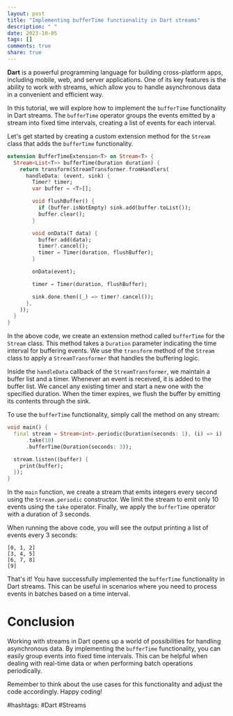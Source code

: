 ```yaml
---
layout: post
title: "Implementing bufferTime functionality in Dart streams"
description: " "
date: 2023-10-05
tags: []
comments: true
share: true
---
```


**Dart** is a powerful programming language for building cross-platform apps, including mobile, web, and server applications. One of its key features is the ability to work with streams, which allow you to handle asynchronous data in a convenient and efficient way.

In this tutorial, we will explore how to implement the `bufferTime` functionality in Dart streams. The `bufferTime` operator groups the events emitted by a stream into fixed time intervals, creating a list of events for each interval.

Let's get started by creating a custom extension method for the `Stream` class that adds the `bufferTime` functionality.

```dart
extension BufferTimeExtension<T> on Stream<T> {
  Stream<List<T>> bufferTime(Duration duration) {
    return transform(StreamTransformer.fromHandlers(
      handleData: (event, sink) {
        Timer? timer;
        var buffer = <T>[];

        void flushBuffer() {
          if (buffer.isNotEmpty) sink.add(buffer.toList());
          buffer.clear();
        }

        void onData(T data) {
          buffer.add(data);
          timer?.cancel();
          timer = Timer(duration, flushBuffer);
        }

        onData(event);

        timer = Timer(duration, flushBuffer);

        sink.done.then((_) => timer?.cancel());
      },
    ));
  }
}
```

In the above code, we create an extension method called `bufferTime` for the `Stream` class. This method takes a `Duration` parameter indicating the time interval for buffering events. We use the `transform` method of the `Stream` class to apply a `StreamTransformer` that handles the buffering logic.

Inside the `handleData` callback of the `StreamTransformer`, we maintain a buffer list and a timer. Whenever an event is received, it is added to the buffer list. We cancel any existing timer and start a new one with the specified duration. When the timer expires, we flush the buffer by emitting its contents through the sink.

To use the `bufferTime` functionality, simply call the method on any stream:

```dart
void main() {
  final stream = Stream<int>.periodic(Duration(seconds: 1), (i) => i)
      .take(10)
      .bufferTime(Duration(seconds: 3));

  stream.listen((buffer) {
    print(buffer);
  });
}
```

In the `main` function, we create a stream that emits integers every second using the `Stream.periodic` constructor. We limit the stream to emit only 10 events using the `take` operator. Finally, we apply the `bufferTime` operator with a duration of 3 seconds.

When running the above code, you will see the output printing a list of events every 3 seconds:

```
[0, 1, 2]
[3, 4, 5]
[6, 7, 8]
[9]
```

That's it! You have successfully implemented the `bufferTime` functionality in Dart streams. This can be useful in scenarios where you need to process events in batches based on a time interval.

# Conclusion

Working with streams in Dart opens up a world of possibilities for handling asynchronous data. By implementing the `bufferTime` functionality, you can easily group events into fixed time intervals. This can be helpful when dealing with real-time data or when performing batch operations periodically.

Remember to think about the use cases for this functionality and adjust the code accordingly. Happy coding!

#hashtags: #Dart #Streams